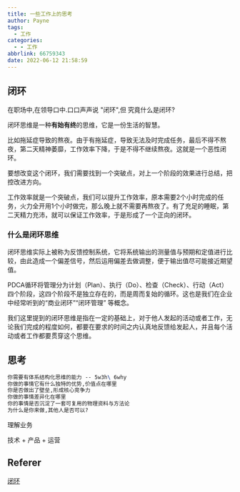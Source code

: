 ```yaml
---
title: 一些工作上的思考
author: Payne
tags:
  - 工作
categories:
  - - 工作
abbrlink: 66759343
date: 2022-06-12 21:58:59
---
```


## 闭环

在职场中,在领导口中.口口声声说 "闭环",但 究竟什么是闭环?

闭环思维是一种**有始有终**的思维，它是一份生活的智慧。

比如拖延症导致的熬夜。由于有拖延症，导致无法及时完成任务，最后不得不熬夜，第二天精神萎靡，工作效率下降，于是不得不继续熬夜。这就是一个恶性闭环。

要想改变这个闭环，我们需要找到一个突破点，对上一个阶段的效果进行总结，把控改进方向。

工作效率就是一个突破点，我们可以提升工作效率，原本需要2个小时完成的任务，火力全开用1个小时做完，那么晚上就不需要再熬夜了。有了充足的睡眠，第二天精力充沛，就可以保证工作效率，于是形成了一个正向的闭环。

### 什么是闭环思维

闭环思维实际上被称为反馈控制系统，它将系统输出的测量值与预期和定值进行比较，由此造成一个偏差信号，然后运用偏差去做调整，便于输出值尽可能接近期望值。

PDCA循环将管理分为计划（Plan）、执行（Do）、检查（Check）、行动（Act） 四个阶段，这四个阶段不是独立存在的，而是周而复始的循环。这也是我们在企业中经常听到的“商业闭环”“闭环管理” 等概念。

我们这里提到的闭环思维是指在一定的基础上，对于他人发起的活动或者工作，无论我们完成的程度如何，都要在要求的时间之内认真地反馈给发起人，并且每个活动或者工作都要贯穿这个思维。

## 思考

```tex
你需要有体系结构化思维的能力 -- 5w3h\ 6why
你做的事情它有什么独特的优势,价值点在哪里 
你是否做出了壁垒,形成核心竞争力
你做的事情差异化在哪里
你的事情是否沉淀了一套可复用的物理资料与方法论
为什么是你来做,其他人是否可以?
```

理解业务

技术 + 产品 + 运营

## Referer

[闭环](https://baijiahao.baidu.com/s?id=1712470063172799453)

